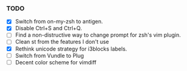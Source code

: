 ### TODO
- [x] Switch from on-my-zsh to antigen.
- [x] Disable Ctrl+S and Ctrl+Q.
- [ ] Find a non-distructive way to change prompt for zsh's vim plugin.
- [ ] Clean st from the features I don't use
- [x] Rethink unicode strategy for i3blocks labels.
- [ ] Switch from Vundle to Plug
- [ ] Decent color scheme for vimdiff
